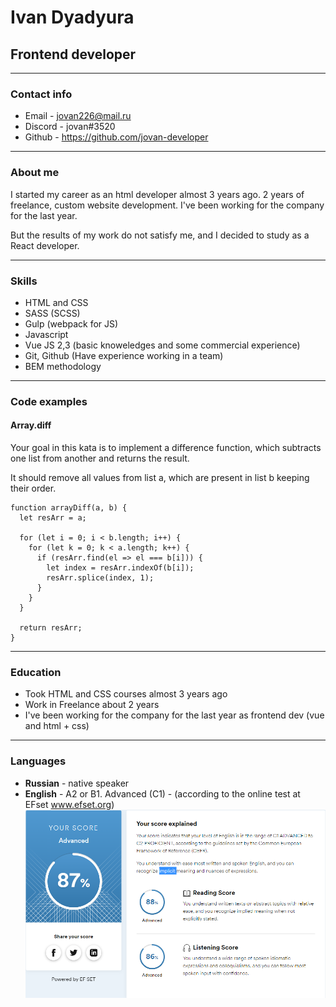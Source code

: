 # Ivan Dyadyura
## Frontend developer

***

### Contact info
* Email - jovan226@mail.ru
* Discord - jovan#3520
* Github - https://github.com/jovan-developer

***

### About me

I started my career as an html developer almost 3 years ago.
2 years of freelance, custom website development.
I've been working for the company for the last year.

But the results of my work do not satisfy me, and I decided to study as a React developer.

***

### Skills

* HTML and CSS
* SASS (SCSS)
* Gulp (webpack for JS)
* Javascript
* Vue JS 2,3 (basic knoweledges and some commercial experience)
* Git, Github (Have experience working in a team)
* BEM methodology

***
### Code examples
#### Array.diff

Your goal in this kata is to implement a difference function, which subtracts one list from another and returns the result.

It should remove all values from list a, which are present in list b keeping their order.

```
function arrayDiff(a, b) {
  let resArr = a;

  for (let i = 0; i < b.length; i++) {
    for (let k = 0; k < a.length; k++) {
      if (resArr.find(el => el === b[i])) {
        let index = resArr.indexOf(b[i]);
        resArr.splice(index, 1);
      }
    }
  }

  return resArr;
}
``` 
***

### Education

* Took HTML and CSS courses almost 3 years ago
* Work in Freelance about 2 years
* I've been working for the company for the last year as frontend dev (vue and html + css)

***

### Languages

* __Russian__ - native speaker
* __English__ - A2 or B1. Advanced (C1) - (according to the online test at EFset www.efset.org)
![efset english test](english.png "English test")